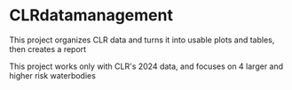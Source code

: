 # CLRdatamanagement
This project organizes CLR data and turns it into usable plots and tables, then creates a report

This project works only with CLR's 2024 data, and focuses on 4 larger and higher risk waterbodies
